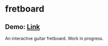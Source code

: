 # fretboard

## Demo: [Link](https://guitarfretboard.netlify.app/)

An interactive guitar fretboard. Work in progress.
